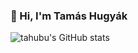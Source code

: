 ### 👋 Hi, I'm Tamás Hugyák

![tahubu's GitHub stats](https://github-readme-stats.vercel.app/api?username=tahubu&count_private=true&show_icons=true)
